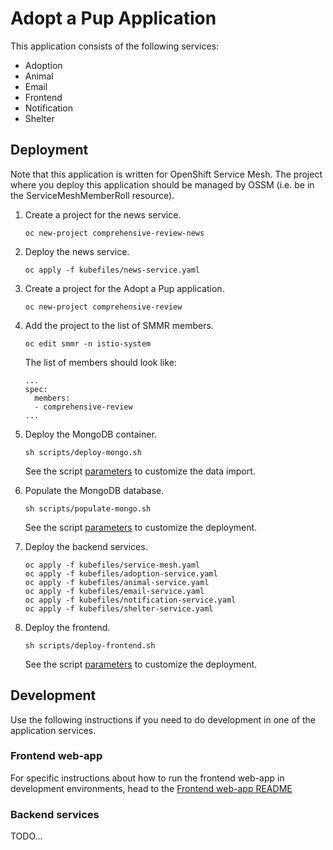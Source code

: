 # Adopt a Pup Application

This application consists of the following services:

- Adoption
- Animal
- Email
- Frontend
- Notification
- Shelter

## Deployment

Note that this application is written for OpenShift Service Mesh.
The project where you deploy this application should be managed by OSSM
(i.e. be in the ServiceMeshMemberRoll resource).

1. Create a project for the news service.

    ```
    oc new-project comprehensive-review-news
    ```

2. Deploy the news service.
    ```
    oc apply -f kubefiles/news-service.yaml
    ```

3. Create a project for the Adopt a Pup application.
    ```
    oc new-project comprehensive-review
    ```

4. Add the project to the list of SMMR members.
    ```
   oc edit smmr -n istio-system
   ```

   The list of members should look like:
   ```
   ...
   spec:
     members:
     - comprehensive-review
   ...
   ```

5. Deploy the MongoDB container.
    ```
    sh scripts/deploy-mongo.sh
    ```

   See the script [parameters](scripts/deploy-mongo.sh) to customize the data import.

6. Populate the MongoDB database.
    ```
    sh scripts/populate-mongo.sh
    ```
   See the script [parameters](scripts/populate-mongo.sh) to customize the deployment.

7. Deploy the backend services.
    ```
    oc apply -f kubefiles/service-mesh.yaml
    oc apply -f kubefiles/adoption-service.yaml
    oc apply -f kubefiles/animal-service.yaml
    oc apply -f kubefiles/email-service.yaml
    oc apply -f kubefiles/notification-service.yaml
    oc apply -f kubefiles/shelter-service.yaml
    ```

8. Deploy the frontend.
    ```
    sh scripts/deploy-frontend.sh
    ```
   See the script [parameters](scripts/deploy-frontend.sh) to customize the deployment.


## Development

Use the following instructions if you need to do development in one of the application services.

### Frontend web-app

For specific instructions about how to run the frontend web-app in development environments, head to
the [Frontend web-app README](web-app/README.md)

### Backend services

TODO...